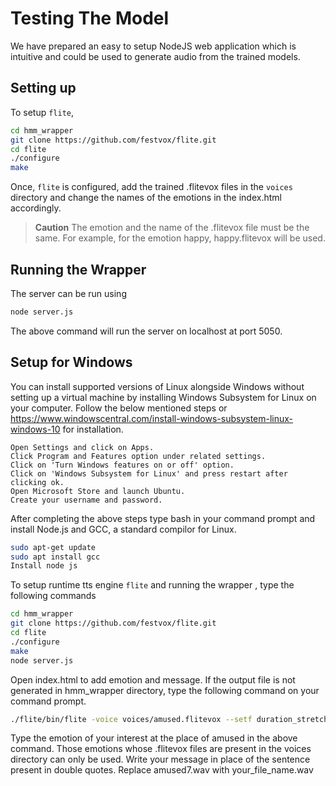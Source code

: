 # Testing The Model
We have prepared an easy to setup NodeJS web application which is intuitive and could be used to generate audio from the trained models.

## Setting up
To setup `flite`, 
```sh
cd hmm_wrapper
git clone https://github.com/festvox/flite.git
cd flite
./configure
make
```
Once, `flite` is configured, add the trained .flitevox files in the `voices` directory and change the names of the emotions in the index.html accordingly.
> **Caution**
> The emotion and the name of the .flitevox file must be the same. For example, for the emotion happy, happy.flitevox will be used.

## Running the Wrapper
The server can be run using
```sh
node server.js
```
The above command will run the server on localhost at port 5050.

## Setup for Windows

You can install supported versions of Linux alongside Windows without setting up a virtual machine by installing Windows Subsystem for Linux on your computer.
Follow the below mentioned steps or https://www.windowscentral.com/install-windows-subsystem-linux-windows-10 for installation. 
```
Open Settings and click on Apps.
Click Program and Features option under related settings.
Click on 'Turn Windows features on or off' option.
Click on 'Windows Subsystem for Linux' and press restart after clicking ok.
Open Microsoft Store and launch Ubuntu.
Create your username and password.
```

After completing the above steps type bash in your command prompt and install Node.js and GCC, a standard compilor for Linux. 
```sh
sudo apt-get update
sudo apt install gcc
Install node js
```
To setup runtime tts engine `flite` and running the wrapper , type the following commands 

```sh
cd hmm_wrapper
git clone https://github.com/festvox/flite.git
cd flite
./configure
make
node server.js
```
Open index.html to add emotion and message. If the output file is not generated in hmm_wrapper directory, type the following command on your command prompt.
```sh
./flite/bin/flite -voice voices/amused.flitevox --setf duration_stretch=1.00 -t  "Ah, I had forgotten, he exclaimed." amused_7.wav
```
Type the emotion of your interest at the place of amused in the above command. Those emotions whose .flitevox files are present in the
voices directory can only be used. Write your message in place of the sentence present in double quotes. Replace amused7.wav with your_file_name.wav
